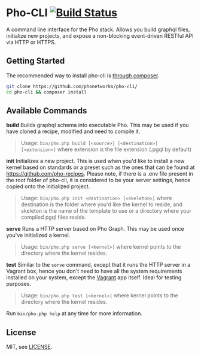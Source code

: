 # Pho-CLI [![Build Status](https://travis-ci.org/phonetworks/pho-cli.svg?branch=master)](https://travis-ci.org/phonetworks/pho-cli)

A command line interface for the Pho stack. Allows you build graphql files, initialize new projects, and expose a non-blocking event-driven RESTful API via HTTP or HTTPS.

## Getting Started

The recommended way to install pho-cli is [through composer](https://getcomposer.org/).

```bash
git clone https://github.com/phonetworks/pho-cli/
cd pho-cli && composer install
```
## Available Commands

**build**
Builds graphql schema into executable Pho. This may be used if you have cloned a recipe, modified and need to compile it.
> Usage: ```bin/pho.php build [<source>] [<destination>] [<extension>]``` where extension is the file extension (.pgql by default)
  
**init**
Initializes a new project. This is used when you'd like to install a new kernel based on standards or a preset such as the ones that can be found at https://github.com/pho-recipes. Please note, if there is a .env file present in the root folder of pho-cli, it is considered to be your server settings, hence copied onto the initialized project.
> Usage: ```bin/pho.php init <destination> [<skeleton>]``` where destination is the folder where you'd like the kernel to reside, and skeleton is the name of the template to use or a directory where your compiled pgql files reside.
  
**serve**
Runs a HTTP server based on Pho Graph. This may be used once you've initialized a kernel.
> Usage: ```bin/pho.php serve [<kernel>]``` where kernel points to the directory where the kernel resides.
  
**test**
Similar to the ```serve``` command, except that it runs the HTTP server in a Vagrant box, hence you don't need to have all the system requirements installed on your system, except the [Vagrant](https://vagrantup.com) app itself. Ideal for testing purposes.
> Usage: ```bin/pho.php test [<kernel>]``` where kernel points to the directory where the kernel resides.

Run ```bin/pho.php help``` at any time for more information.

## License

MIT, see [LICENSE](https://github.com/phonetworks/pho-cli/blob/master/LICENSE).



